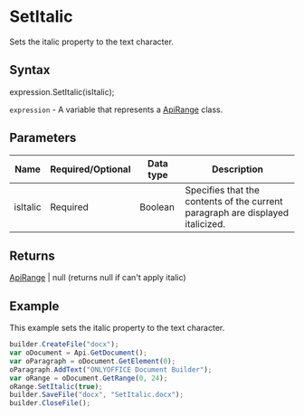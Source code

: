 # SetItalic

Sets the italic property to the text character.

## Syntax

expression.SetItalic(isItalic);

`expression` - A variable that represents a [ApiRange](../ApiRange.md) class.

## Parameters

| **Name** | **Required/Optional** | **Data type** | **Description** |
| ------------- | ------------- | ------------- | ------------- |
| isItalic | Required | Boolean | Specifies that the contents of the current paragraph are displayed italicized. |

## Returns

[ApiRange](../ApiRange.md) &#124; null (returns null if can't apply italic)

## Example

This example sets the italic property to the text character.

```javascript
builder.CreateFile("docx");
var oDocument = Api.GetDocument();
var oParagraph = oDocument.GetElement(0);
oParagraph.AddText("ONLYOFFICE Document Builder");
var oRange = oDocument.GetRange(0, 24);
oRange.SetItalic(true);
builder.SaveFile("docx", "SetItalic.docx");
builder.CloseFile();
```